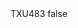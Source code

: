 <?xml version="1.0" encoding="UTF-8"?>
<CustomMetadata xmlns="http://soap.sforce.com/2006/04/metadata">
    <label>TXU483</label>
    <protected>false</protected>
</CustomMetadata>
